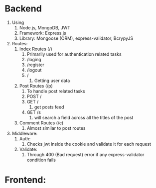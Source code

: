 # Backend

1. Using 
   1. Node.js, MongoDB, JWT
   2. Framework: Express.js
   3. Library: Mongoose (ORM), express-validator, BcrypyJS
2. Routes:
   1. Index Routes (/) 
      1. Primarily used for authentication related tasks
      2. /loging
      3. /register
      4. /logout
      5. /
         1. Getting user data
   2. Post Routes (/p)
      1. To handle post related tasks
      2. POST /
      3. GET  /
         1. get posts feed
      4. GET  /s
         1. will search a field across all the titles of the post 
   3. Comment Routes (/c)
      1. Almost similar to post routes
3. Middleware:
   1. Auth:
      1. Checks jwt inside the cookie and validate it for each request
   2. Validate:
      1. Through 400 (Bad request) error if any express-validator condition fails


# Frontend:

